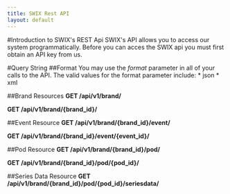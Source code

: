 ```yaml
---
title: SWIX Rest API
layout: default
---
```


#Introduction to SWIX's REST Api
SWIX's API allows you to access our system programmatically. Before you can acces the SWIX api you must first obtain an API key from us. 

#Query String
##Format
You may use the *format* parameter in all of your calls to the API. The valid values for the format parameter include:
    * json 
    * xml

##Brand Resources
**GET /api/v1/brand/**

**GET /api/v1/brand/{brand_id}/**

##Event Resource
**GET /api/v1/brand/{brand_id}/event/**

**GET /api/v1/brand/{brand_id}/event/{event_id}/**

##Pod Resource
**GET /api/v1/brand/{brand_id}/pod/**

**GET /api/v1/brand/{brand_id}/pod/{pod_id}/**

##Series Data Resource
**GET /api/v1/brand/{brand_id}/pod/{pod_id}/seriesdata/**
